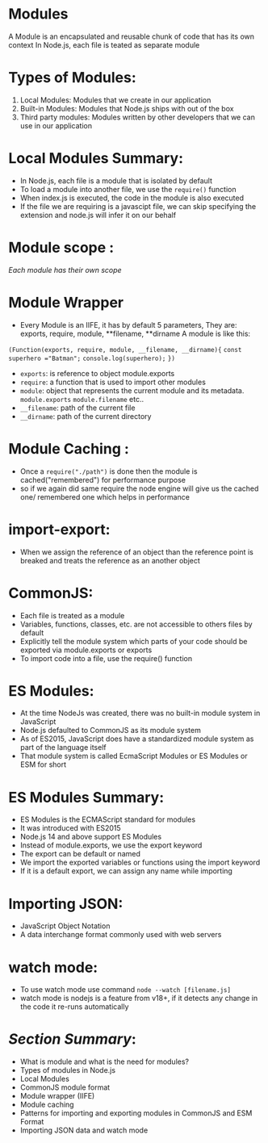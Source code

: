 # Modules

A Module is an encapsulated and reusable chunk of code that has its own context
In Node.js, each file is teated as separate module

# Types of Modules:

1. Local Modules: Modules that we create in our application
2. Built-in Modules: Modules that Node.js ships with out of the box
3. Third party modules: Modules written by other developers that we can use in our application

# Local Modules Summary:

- In Node.js, each file is a module that is isolated by default
- To load a module into another file, we use the `require()` function
- When index.js is executed, the code in the module is also executed
- If the file we are requiring is a javascipt file, we can skip specifying the extension and node.js will infer it on our behalf

# Module scope :

_Each module has their own scope_

# Module Wrapper

- Every Module is an IIFE, it has by default 5 parameters, They are: exports, require, module, **filename, **dirname
  A module is like this:

`(Function(exports, require, module, __filename, __dirname){`
`const superhero ="Batman";`
`console.log(superhero);`
`})`

- `exports`: is reference to object module.exports
- `require`: a function that is used to import other modules
- `module`: object that represents the current module and its metadata. `module.exports` `module.filename` etc..
- `__filename`: path of the current file
- `__dirname`: path of the current directory

# Module Caching :

- Once a `require("./path")` is done then the module is cached("remembered") for performance purpose
- so if we again did same require the node engine will give us the cached one/ remembered one which helps in performance

# import-export:

- When we assign the reference of an object than the reference point is breaked and treats the reference as an another object

# CommonJS:

- Each file is treated as a module
- Variables, functions, classes, etc. are not accessible to others files by default
- Explicitly tell the module system which parts of your code should be exported via module.exports or exports
- To import code into a file, use the require() function

# ES Modules:

- At the time NodeJs was created, there was no built-in module system in JavaScript
- Node.js defaulted to CommonJS as its module system
- As of ES2015, JavaScript does have a standardized module system as part of the language itself
- That module system is called EcmaScript Modules or ES Modules or ESM for short

# ES Modules Summary:

- ES Modules is the ECMAScript standard for modules
- It was introduced with ES2015
- Node.js 14 and above support ES Modules
- Instead of module.exports, we use the export keyword
- The export can be default or named
- We import the exported variables or functions using the import keyword
- If it is a default export, we can assign any name while importing

# Importing JSON:

- JavaScript Object Notation
- A data interchange format commonly used with web servers

# watch mode:

- To use watch mode use command `node --watch [filename.js]`
- watch mode is nodejs is a feature from v18+, if it detects any change in the code it re-runs automatically

# _Section Summary_:

- What is module and what is the need for modules?
- Types of modules in Node.js
- Local Modules
- CommonJS module format
- Module wrapper (IIFE)
- Module caching
- Patterns for importing and exporting modules in CommonJS and ESM Format
- Importing JSON data and watch mode
